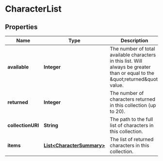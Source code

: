 
# CharacterList

## Properties
Name | Type | Description | Notes
------------ | ------------- | ------------- | -------------
**available** | **Integer** | The number of total available characters in this list. Will always be greater than or equal to the \&quot;returned\&quot; value. |  [optional]
**returned** | **Integer** | The number of characters returned in this collection (up to 20). |  [optional]
**collectionURI** | **String** | The path to the full list of characters in this collection. |  [optional]
**items** | [**List&lt;CharacterSummary&gt;**](CharacterSummary.md) | The list of returned characters in this collection. |  [optional]



